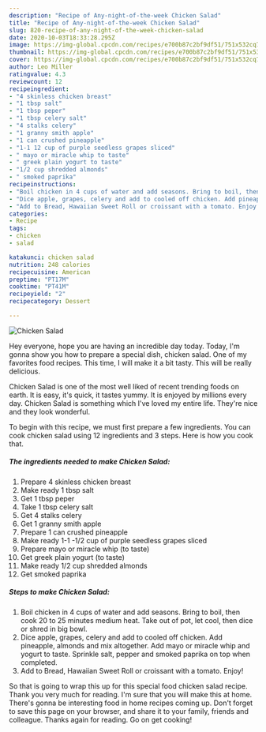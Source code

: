 ```yaml
---
description: "Recipe of Any-night-of-the-week Chicken Salad"
title: "Recipe of Any-night-of-the-week Chicken Salad"
slug: 820-recipe-of-any-night-of-the-week-chicken-salad
date: 2020-10-03T18:33:28.295Z
image: https://img-global.cpcdn.com/recipes/e700b87c2bf9df51/751x532cq70/chicken-salad-recipe-main-photo.jpg
thumbnail: https://img-global.cpcdn.com/recipes/e700b87c2bf9df51/751x532cq70/chicken-salad-recipe-main-photo.jpg
cover: https://img-global.cpcdn.com/recipes/e700b87c2bf9df51/751x532cq70/chicken-salad-recipe-main-photo.jpg
author: Leo Miller
ratingvalue: 4.3
reviewcount: 12
recipeingredient:
- "4 skinless chicken breast"
- "1 tbsp salt"
- "1 tbsp peper"
- "1 tbsp celery salt"
- "4 stalks celery"
- "1 granny smith apple"
- "1 can crushed pineapple"
- "1-1 12 cup of purple seedless grapes sliced"
- " mayo or miracle whip to taste"
- " greek plain yogurt to taste"
- "1/2 cup shredded almonds"
- " smoked paprika"
recipeinstructions:
- "Boil chicken in 4 cups of water and add seasons. Bring to boil, then cook 20 to 25 minutes medium heat. Take out of pot, let cool, then dice or shred in big bowl."
- "Dice apple, grapes, celery and add to cooled off chicken. Add pineapple, almonds and mix altogether. Add mayo or miracle whip and yogurt to taste. Sprinkle salt, pepper and smoked paprika on top when completed."
- "Add to Bread, Hawaiian Sweet Roll or croissant with a tomato. Enjoy!"
categories:
- Recipe
tags:
- chicken
- salad

katakunci: chicken salad 
nutrition: 248 calories
recipecuisine: American
preptime: "PT17M"
cooktime: "PT41M"
recipeyield: "2"
recipecategory: Dessert

---
```



![Chicken Salad](https://img-global.cpcdn.com/recipes/e700b87c2bf9df51/751x532cq70/chicken-salad-recipe-main-photo.jpg)

Hey everyone, hope you are having an incredible day today. Today, I'm gonna show you how to prepare a special dish, chicken salad. One of my favorites food recipes. This time, I will make it a bit tasty. This will be really delicious.

Chicken Salad is one of the most well liked of recent trending foods on earth. It is easy, it's quick, it tastes yummy. It is enjoyed by millions every day. Chicken Salad is something which I've loved my entire life. They're nice and they look wonderful.




To begin with this recipe, we must first prepare a few ingredients. You can cook chicken salad using 12 ingredients and 3 steps. Here is how you cook that.

<!--inarticleads1-->

##### The ingredients needed to make Chicken Salad:

1. Prepare 4 skinless chicken breast
1. Make ready 1 tbsp salt
1. Get 1 tbsp peper
1. Take 1 tbsp celery salt
1. Get 4 stalks celery
1. Get 1 granny smith apple
1. Prepare 1 can crushed pineapple
1. Make ready 1-1 -1/2 cup of purple seedless grapes sliced
1. Prepare  mayo or miracle whip (to taste)
1. Get  greek plain yogurt (to taste)
1. Make ready 1/2 cup shredded almonds
1. Get  smoked paprika




<!--inarticleads2-->

##### Steps to make Chicken Salad:

1. Boil chicken in 4 cups of water and add seasons. Bring to boil, then cook 20 to 25 minutes medium heat. Take out of pot, let cool, then dice or shred in big bowl.
1. Dice apple, grapes, celery and add to cooled off chicken. Add pineapple, almonds and mix altogether. Add mayo or miracle whip and yogurt to taste. Sprinkle salt, pepper and smoked paprika on top when completed.
1. Add to Bread, Hawaiian Sweet Roll or croissant with a tomato. Enjoy!




So that is going to wrap this up for this special food chicken salad recipe. Thank you very much for reading. I'm sure that you will make this at home. There's gonna be interesting food in home recipes coming up. Don't forget to save this page on your browser, and share it to your family, friends and colleague. Thanks again for reading. Go on get cooking!

